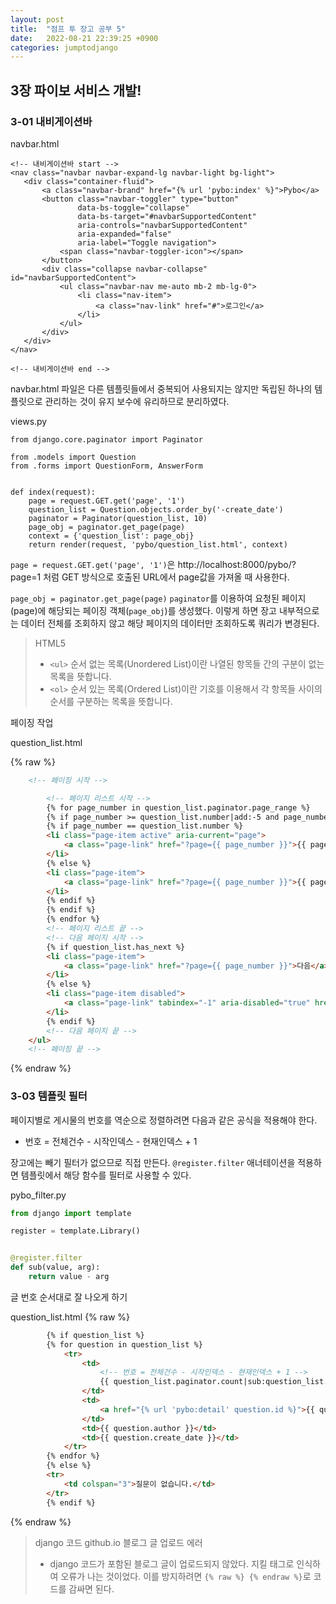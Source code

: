 ```yaml
---
layout: post
title:  "점프 투 장고 공부 5"
date:   2022-08-21 22:39:25 +0900
categories: jumptodjango
---
```


## 3장 파이보 서비스 개발!

### 3-01 내비게이션바

navbar.html
```
<!-- 내비게이션바 start -->
<nav class="navbar navbar-expand-lg navbar-light bg-light">
   <div class="container-fluid">
       <a class="navbar-brand" href="{% url 'pybo:index' %}">Pybo</a>
       <button class="navbar-toggler" type="button"
               data-bs-toggle="collapse"
               data-bs-target="#navbarSupportedContent"
               aria-controls="navbarSupportedContent"
               aria-expanded="false"
               aria-label="Toggle navigation">
           <span class="navbar-toggler-icon"></span>
       </button>
       <div class="collapse navbar-collapse" id="navbarSupportedContent">
           <ul class="navbar-nav me-auto mb-2 mb-lg-0">
               <li class="nav-item">
                   <a class="nav-link" href="#">로그인</a>
               </li>
           </ul>
       </div>
   </div>
</nav>

<!-- 내비게이션바 end -->
```


navbar.html 파일은 다른 템플릿들에서 중복되어 사용되지는 않지만 독립된 하나의 템플릿으로 관리하는 것이 유지 보수에 유리하므로 분리하였다.


views.py
```
from django.core.paginator import Paginator

from .models import Question
from .forms import QuestionForm, AnswerForm


def index(request):
    page = request.GET.get('page', '1')
    question_list = Question.objects.order_by('-create_date')
    paginator = Paginator(question_list, 10)
    page_obj = paginator.get_page(page)
    context = {'question_list': page_obj}
    return render(request, 'pybo/question_list.html', context)
```


`page = request.GET.get('page', '1')`은 http://localhost:8000/pybo/?page=1 처럼 GET 방식으로 호출된 URL에서 page값을 가져올 때 사용한다. 

`page_obj = paginator.get_page(page)`
`paginator`를 이용하여 요청된 페이지(page)에 해당되는 페이징 객체(`page_obj`)를 생성했다. 이렇게 하면 장고 내부적으로는 데이터 전체를 조회하지 않고 해당 페이지의 데이터만 조회하도록 쿼리가 변경된다.


> HTML5
> * `<ul>` 순서 없는 목록(Unordered List)이란 나열된 항목들 간의 구분이 없는 목록을 뜻합니다. 
> * `<ol>` 순서 있는 목록(Ordered List)이란 기호를 이용해서 각 항목들 사이의 순서를 구분하는 목록을 뜻합니다.



페이징 작업

question_list.html

{% raw %}
```html
    <!-- 페이징 시작 -->

        <!-- 페이지 리스트 시작 -->
        {% for page_number in question_list.paginator.page_range %}
        {% if page_number >= question_list.number|add:-5 and page_number <= question_list|add:5 %}<!-- 현재 페이지 기준으로 좌우 5개씩 보이도록 만든다. -->
        {% if page_number == question_list.number %}
        <li class="page-item active" aria-current="page">
            <a class="page-link" href="?page={{ page_number }}">{{ page_number }}</a>
        </li>
        {% else %}
        <li class="page-item">
            <a class="page-link" href="?page={{ page_number }}">{{ page_number }}</a>
        </li>
        {% endif %}
        {% endif %}
        {% endfor %}
        <!-- 페이지 리스트 끝 -->
        <!-- 다음 페이지 시작 -->
        {% if question_list.has_next %}
        <li class="page-item">
            <a class="page-link" href="?page={{ page_number }}">다음</a>
        </li>
        {% else %}
        <li class="page-item disabled">
            <a class="page-link" tabindex="-1" aria-disabled="true" href="#">다음</a>
        </li>
        {% endif %}
        <!-- 다음 페이지 끝 -->
    </ul>
    <!-- 페이징 끝 -->
```

{% endraw %}



### 3-03 템플릿 필터

페이지별로 게시물의 번호를 역순으로 정렬하려면 다음과 같은 공식을 적용해야 한다.

* 번호 = 전체건수 - 시작인덱스 - 현재인덱스 + 1

장고에는 빼기 필터가 없으므로 직접 만든다. `@register.filter` 애너테이션을 적용하면 템플릿에서 해당 함수를 필터로 사용할 수 있다.

pybo_filter.py
```python
from django import template

register = template.Library()


@register.filter
def sub(value, arg):
    return value - arg
```


글 번호 순서대로 잘 나오게 하기

question_list.html
{% raw %}
```html
        {% if question_list %}
        {% for question in question_list %}
            <tr>
                <td>
                    <!-- 번호 = 전체건수 - 시작인덱스 - 현재인덱스 + 1 -->
                    {{ question_list.paginator.count|sub:question_list.start_index|sub:forloop.counter0|add:1 }}
                </td>
                <td>
                    <a href="{% url 'pybo:detail' question.id %}">{{ question.subject }}</a>
                </td>
                <td>{{ question.author }}</td>
                <td>{{ question.create_date }}</td>
            </tr>
        {% endfor %}
        {% else %}
        <tr>
            <td colspan="3">질문이 없습니다.</td>
        </tr>
        {% endif %}
```
{% endraw %}



> django 코드 github.io 블로그 글 업로드 에러
> * django 코드가 포함된 블로그 글이 업로드되지 않았다. 지킬 태그로 인식하여 오류가 나는 것이었다. 이를 방지하려면 `{% raw %} {% endraw %}`로 코드를 감싸면 된다.